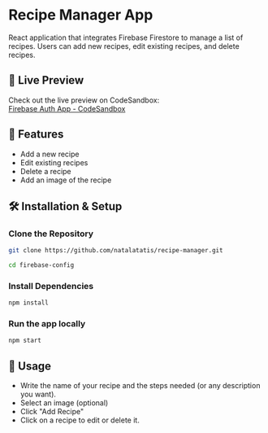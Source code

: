 # Recipe Manager App
React application that integrates Firebase Firestore to manage a list of recipes. Users can add new recipes, edit existing recipes, and delete recipes.

## 🔗 Live Preview
Check out the live preview on CodeSandbox:  
[Firebase Auth App - CodeSandbox](https://codesandbox.io/p/sandbox/firestore-recipe-manager-jm2jk3)

## 📌 Features
- Add a new recipe
- Edit existing recipes
- Delete a recipe
- Add an image of the recipe

## 🛠️ Installation & Setup

###  Clone the Repository
```sh
git clone https://github.com/natalatatis/recipe-manager.git
```
```sh
cd firebase-config
```

###  Install Dependencies
```sh
npm install
```

### Run the app locally
```sh
npm start
```

## 🚀 Usage
- Write the name of your recipe and the steps needed (or any description you want).
- Select an image (optional)
- Click "Add Recipe"
- Click on a recipe to edit or delete it.

